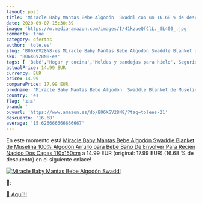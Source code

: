 ```yaml
---
layout: post
title: 'Miracle Baby Mantas Bebe Algodón  Swaddl con un 16.68 % de descuento'
date: 2020-09-07 15:30:39
image: 'https://m.media-amazon.com/images/I/41kzueQfClL._SL400_.jpg'
comments: true
category: ofertas
author: 'tole.es'
slug: 'B06XGV28N8-es Miracle Baby Mantas Bebe Algodón Swaddle Blanket de...'
sku: 'B06XGV28N8-es'
tags: [ 'Bebé','Hogar y cocina','Moldes y bandejas para hielo','Seguridad','Utensilios de bar','Utensilios de cocina','Vigilabebés','bebe','muselina', ]
actualPrice: 14.99 EUR
currency: EUR
price: 14.99
comparePrice: 17.99 EUR
prodname: 'Miracle Baby Mantas Bebe Algodón  Swaddle Blanket de Muselina 100% Algodón  Arrullo para Bebe Baño De Envolver Para Recién Nacido Dos Capas 110x150cm'
country: 'es'
flag: '🇪🇸'
brand: ''
buyurl: 'https://www.amazon.es/dp/B06XGV28N8/?tag=tolees-21'
descuento: '16.68'
average: '15.626666666666667'
---
```


En este momento está [Miracle Baby Mantas Bebe Algodón  Swaddle Blanket de Muselina 100% Algodón  Arrullo para Bebe Baño De Envolver Para Recién Nacido Dos Capas 110x150cm](https://www.amazon.es/dp/B06XGV28N8/?tag=tolees-21) a 14.99 EUR (original: 17.99 EUR) (16.68 %  de descuento) en el siguiente enlace!

[![Miracle Baby Mantas Bebe Algodón  Swaddl](https://m.media-amazon.com/images/I/41kzueQfClL._SL400_.jpg)](https://www.amazon.es/dp/B06XGV28N8/?tag=tolees-21)

🔎:


[🛒 Aquí!!!](https://www.amazon.es/dp/B06XGV28N8/?tag=tolees-21)
